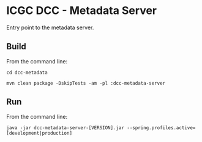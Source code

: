 ICGC DCC - Metadata Server
===

Entry point to the metadata server.

Build
---

From the command line:

`cd dcc-metadata`

`mvn clean package -DskipTests -am -pl :dcc-metadata-server`

Run
---

From the command line:

`java -jar dcc-metadata-server-[VERSION].jar --spring.profiles.active=[development|production]`
